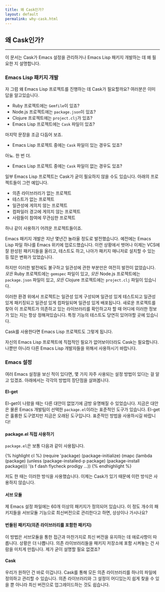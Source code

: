```yaml
---
title: 왜 Cask인가?
layout: default
permalink: why-cask.html
---
```


## 왜 Cask인가?

---

이 문서는 Cask가 Emacs 설정을 관리하거나 Emacs Lisp 패키지 개발하는 데 왜 필요한 지 설명합니다.

### Emacs Lisp 패키지 개발

자 그럼 왜 Emacs Lisp 프로젝트를 진행하는 데 Cask가 필요할까요? 여러분은 이미 답을 알고있습니다.

* Ruby 프로젝트에는 `Gemfile`이 있죠?
* Node.js 프로젝트에는 `package.json`이 있죠?
* Clojure 프로젝트에는 `project.clj`가 있죠?
* Emacs Lisp 프로젝트에는 `Cask` 파일이 있죠?


마지막 문장을 조금 다듬어 보죠.

* Emacs Lisp 프로젝트 중에는 `Cask` 파일이 있는 경우도 있죠?


아뇨. 한 번 더.

* Emacs Lisp 프로젝트 중에는 `Cask` 파일이 없는 경우도 있죠?


일부 Emacs Lisp 프로젝트는 Cask가 굳이 필요하지 않을 수도 있습니다. 아래의 프로젝트들이 그런 예입니다.

* 의존 라이브러리가 없는 프로젝트
* 테스트가 없는 프로젝트
* 일관성에 게의치 않는 프로젝트
* 컴파일러 경고에 게의치 않는 프로젝트
* 사람들이 참여에 무관심한 프로젝트

하나 같이 사용하기 어려운 프로젝트들이죠.

Emacs 패키지 개발은 지난 몇년간 놀라울 정도로 발전했습니다. 예전에는 Emacs Lisp 파일 하나를 Emacs 위키에 업로드했습니다. 이런 상황에서 벗어나 이제는 VCS에 잘 완성된 패키지들을 올리고, 테스트도 하고, 나아가 패키지 매니저로 설치할 수 있는 등 많은 변화가 있었습니다.

하지만 이러한 발전에도 불구하고 일관성에 관한 부분만은 여전히 발전이 없었습니다. *모든* Ruby 프로젝트에는 `gemspec` 파일이 있고, *모든* Node.js 프로젝트에는 `package.json` 파일이 있고, *모든* Clojure 프로젝트에는 `project.clj` 파일이 있습니다.

이러한 환경 위에서 프로젝트는 일관성 있게 구성되며 일관성 있게 테스트되고 일관성 있게 패키징되고 일관성 있게 컴파일되며 일관성 있게 배포됩니다. 새로운 프로젝트를 찾아 이 프로젝트가 의존하고 있는 라이브러리를 확인하고자 할 때 어디에 이러한 정보가 있는 지는 항상 정해져있습니다. 특정 기능의 테스트도 당연히 있어야할 곳에 있습니다.

Cask를 사용한다면 Emacs Lisp 프로젝트도 그렇게 됩니다.

자신의 Emacs Lisp 프로젝트에 직접적인 필요가 없어보이더라도 Cask는 필요합니다. 나뿐만 아니라 다른 Emacs Lisp 개발자들을 위해서 사용하시기 바랍니다.

### Emacs 설정

여러 Emacs 설정을 보신 적이 있다면, 몇 가지 자주 사용되는 설정 방법이 있다는 걸 알고 있겠죠. 아래에서는 각각의 방법의 장단점을 살펴봅니다.

#### El-get

El-get이 나왔을 때는 다른 대안이 없었기에 금방 유명해질 수 있었습니다. 지금은 대안은 물론 Emacs 개발팀이 선택한 `package.el`이라는 표준적인 도구가 있습니다. El-get은 훌륭한 도구였지만 지금은 오래된 도구입니다. 표준적인 방법을 사용하시길 바랍니다!

#### package.el 직접 사용하기

`package.el`은 보통 다음과 같이 사용됩니다.

{% highlight cl %}
(require 'package)
(package-initialize)
(mapc
 (lambda (package)
   (unless (package-installed-p package)
     (package-install package)))
 '(s f dash flycheck prodigy ...))
{% endhighlight %}

저도 한 때는 이러한 방식을 사용했습니다. 이제는 Cask가 있기 때문에 이런 방식은 사용하지 않습니다.

#### 서브 모듈

제 Emacs 설정 파일에는 60개 이상의 패키지가 정의되어 있습니다. 이 정도 개수의 패키지들을 서브모듈 기능으로 최신버전으로 관리한다고 하면, 상상이나 가시나요?

#### 번들된 패키지(의존 라이브러리를 포함한 패키지)

이 방법은 서브모듈을 통한 접근과 마찬가지로 최신 버전을 유지하는 데 애로사항이 따릅니다. 상황은 더 나쁩니다. 의존 라이브러리들을 패키지 저장소에 포함 시켜놓는 건 사람을 미치게 만듭니다. 제가 굳이 설명할 필요 없겠죠?

#### Cask

우리가 원하던 건 바로 이겁니다. Cask를 통해 모든 의존 라이브러리를 하나의 파일에 정의하고 관리할 수 있습니다. 의존 라이브러리와 그 설정이 어디있는지 쉽게 찾을 수 있을 뿐 아니라 최신 버전으로 업그레이드하는 것도 쉽습니다.
